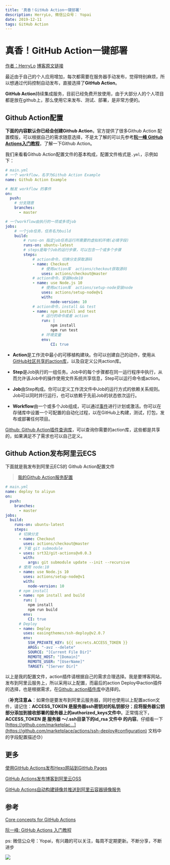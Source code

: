 ```yaml
---
title: '真香！GitHub Action一键部署'
description: HerryLo, 微信公众号： Yopai
date: 2019-12-11
tags: GitHub Action
---
```


# 真香！GitHub Action一键部署

[作者：HerryLo](https://github.com/HerryLo)
[博客原文链接](https://github.com/AttemptWeb/Record/issues/19)

最近由于自己的个人应用增加，每次都需要在服务器手动发布，觉得特别麻烦，所以想通过代码控制自动发布，直接选择了**GitHub Action**。

**GitHub Action**持续集成服务，目前已经免费开放使用，由于大部分人的个人项目都是放在github上，那么使用它来发布、测试、部署，是非常方便的。

## Github Action配置

**下面的内容默认你已经会创建Github Action**，官方提供了很多Github Action 配置模版，可以根据自己的需求随意选择，不是太了解的可以先参考[**阮一峰 GitHub Actions入门教程**](http://www.ruanyifeng.com/blog/2019/09/getting-started-with-github-actions.html)，了解一下Github Action。

我们来看看Github Action配置文件的基本构成，配置文件格式是```.yml```，示例如下：

```yml
# main.yml
# 一个 workflow，名字为Github Action Example
name: Github Action Example

# 触发 workflow 的事件
on:
  push:
    # 分支随意
    branches:
      - master

# 一个workflow由执行的一项或多项job
jobs:
    # 一个job任务，任务名为build
    build:
        # runs-on 指定job任务运行所需要的虚拟机环境(必填字段)
        runs-on: ubuntu-latest
        # steps是每个Job的运行步骤，可以包含一个或多个步骤
        steps:
            # action命令，切换分支获取源码
            - name: Checkout
                # 使用action库  actions/checkout获取源码
                uses: actions/checkout@master
            # action命令，安装Node10
            - name: use Node.js 10
                # 使用action库  actions/setup-node安装node
                uses: actions/setup-node@v1
                with:
                    node-version: 10
            # action命令，install && test
            - name: npm install and test
                # 运行的命令或者 action
                run: |
                    npm install
                    npm run test
                # 环境变量
                env:
                    CI: true
```
* **Action**是工作流中最小的可移植构建块。你可以创建自己的动作，使用从[GitHub社区共享的action库](https://github.com/marketplace?utf8=%E2%9C%93&type=actions&query=deploy)，以及自定义公共action库。

* **Step**是Job执行的一组任务。Job中的每个步骤都在同一运行程序中执行，从而允许该Job中的操作使用文件系统共享信息，Step可以运行命令或action。

* **Job**由Step构成。你可以定义工作流文件中Job的运行方式的依赖关系规则。Job可以同时并行运行，也可以依赖于先前Job的状态依次运行。

* **Workflow**由一个或多个Job组成，可以通过[事件](https://help.github.com/cn/actions/automating-your-workflow-with-github-actions/events-that-trigger-workflows)进行计划或激活。你可以在存储库中设置一个可配置的自动化过程，以在GitHub上构建，测试，打包，发布或部署任何项目。

[Github: Github Action插件查询库](https://github.com/marketplace?utf8=%E2%9C%93&type=actions&query=deploy)，可以查询你需要的action库，这些都是共享的，如果满足不了需求也可以自己定义。

## Github Action发布阿里云ECS

下面就是我发布到阿里云ECS的 Github Action配置文件

> [我的Github Action服务配置](https://github.com/HerryLo/BlogPress/blob/master/.github/workflows/main.yml)

```yml
# main.yml
name: deploy to aliyun
on:
  push:
    branches:
      - master
jobs:
  build:
    runs-on: ubuntu-latest
    steps:
      # 切换分支
      - name: Checkout
        uses: actions/checkout@master
      # 下载 git submodule
      - uses: srt32/git-actions@v0.0.3
        with:
          args: git submodule update --init --recursive
      # 使用 node:10
      - name: use Node.js 10
        uses: actions/setup-node@v1
        with:
          node-version: 10
      # npm install
      - name: npm install and build
        run: |
          npm install
          npm run build
        env:
          CI: true
      # Deploy
      - name: Deploy
        uses: easingthemes/ssh-deploy@v2.0.7
        env:
          SSH_PRIVATE_KEY: ${{ secrets.ACCESS_TOKEN }}
          ARGS: "-avz --delete"
          SOURCE: "[Current File Dir]"
          REMOTE_HOST: "[Domain]"
          REMOTE_USER: "[UserName]"
          TARGET: "[Server Dir]"
```
以上是我的配置文件，action插件请根据自己的需求合理选择。我是要博客网站，发布到阿里云服务上，所以采用以上配置，而最后的action Deploy中action插件的选择，也是根据需求，在[Github: action插件库](https://github.com/marketplace?utf8=%E2%9C%93&type=actions&query=deploy)中选择的。

（**补充注意⚠️**：如果你是要发布到阿里云服务器，同时也使用以上配置action文件，请记住：**ACCESS_TOKEN 是服务器ssh密钥对的私钥部分**；**应将服务器公钥部分添加到接收部署的服务器上的authorized_keys文件中**。正常情况下，**ACCESS_TOKEN 是 服务器 ～/.ssh目录下的id_rsa 文件中 的内容**。仔细看一下[https://github.com/marketplac...](https://github.com/marketplace/actions/ssh-deploy#configuration) 文档中的字段配置描述😓）

## 更多

[使用GitHub Actions发布Hexo网站到GitHub Pages](https://juejin.im/post/5da03d5e6fb9a04e046bc3a2)

[GitHub Actions发布博客到阿里云OSS](https://juejin.im/post/5ddb2cabe51d45232250b8b3#heading-12)

[GitHub Actions自动构建镜像并推送到阿里云容器镜像服务](https://athorx.com/posts/%E8%81%8A%E6%8A%80%E6%9C%AF/20191007-%E4%BD%BF%E7%94%A8github-actions%E8%87%AA%E5%8A%A8%E6%9E%84%E5%BB%BA%E9%95%9C%E5%83%8F%E5%B9%B6%E6%8E%A8%E9%80%81%E5%88%B0%E9%98%BF%E9%87%8C%E4%BA%91%E5%AE%B9%E5%99%A8%E9%95%9C%E5%83%8F%E6%9C%8D%E5%8A%A1.html)

## 参考

[Core concepts for GitHub Actions](https://help.github.com/en/actions/automating-your-workflow-with-github-actions/core-concepts-for-github-actions)

[阮一峰: GitHub Actions 入门教程](http://www.ruanyifeng.com/blog/2019/09/getting-started-with-github-actions.html)

ps: 微信公众号：Yopai，有兴趣的可以关注，每周不定期更新。不断分享，不断进步

![](/webChat1.png)